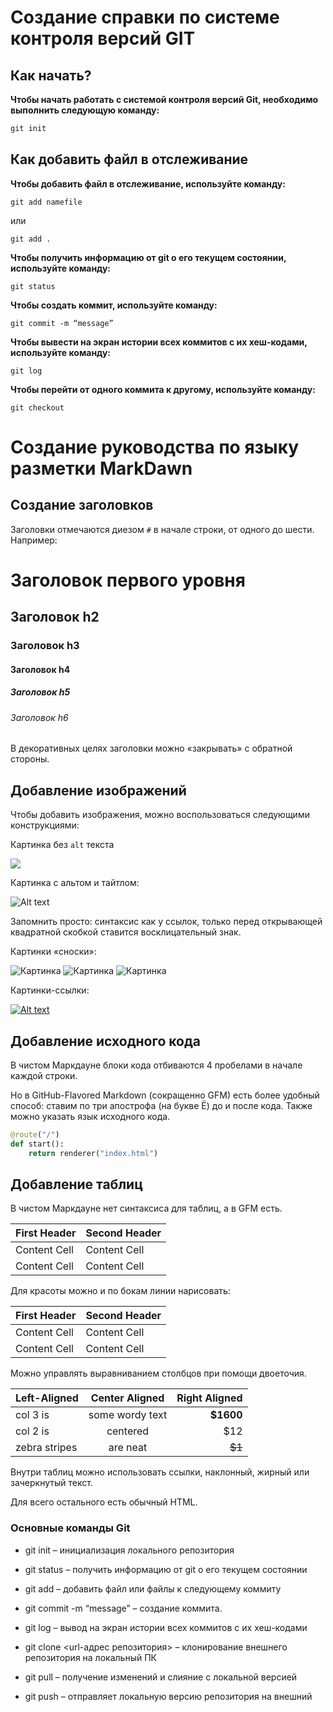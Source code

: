 # Создание справки по системе контроля версий GIT


## Как начать?
**Чтобы начать работать с системой контроля версий Git, необходимо выполнить следующую команду:**

```cs
git init
```

## Как добавить файл в отслеживание

**Чтобы добавить файл в отслеживание, используйте команду:**

```
git add namefile
```

или

```
git add .
```
**Чтобы получить информацию от git о его текущем состоянии, используйте команду:**

```
git status
```

**Чтобы создать коммит, используйте команду:**

```
git commit -m “message”
```

**Чтобы вывести на экран истории всех коммитов с их хеш-кодами, используйте команду:**

```
git log
```


**Чтобы перейти от одного коммита к другому, используйте команду:**

```
git checkout
```


# Создание руководства по языку разметки MarkDawn


## Создание заголовков

Заголовки отмечаются диезом `#` в начале строки, от одного до шести. Например:

# Заголовок первого уровня #
## Заголовок h2
### Заголовок h3
#### Заголовок h4
##### Заголовок h5
###### Заголовок h6

В декоративных целях заголовки можно «закрывать» с обратной стороны.



## Добавление изображений

Чтобы добавить изображения, можно воспользоваться следующими конструкциями:

Картинка без `alt` текста

![](https://static.wikia.nocookie.net/pogod/images/3/3a/%D0%9F%D1%80%D0%B8%D1%80%D0%BE%D0%B4%D0%B0.jpg/revision/latest/scale-to-width-down/1200?cb=20181224151953&path-prefix=ru)

Картинка с альтом и тайтлом:

![Alt text](https://static.wikia.nocookie.net/pogod/images/3/3a/%D0%9F%D1%80%D0%B8%D1%80%D0%BE%D0%B4%D0%B0.jpg/revision/latest/scale-to-width-down/1200?cb=20181224151953&path-prefix=ru "Можно задать title")

Запомнить просто: синтаксис как у ссылок, только перед открывающей квадратной скобкой ставится восклицательный знак.

Картинки «сноски»:

![Картинка](https://static.wikia.nocookie.net/pogod/images/3/3a/%D0%9F%D1%80%D0%B8%D1%80%D0%BE%D0%B4%D0%B0.jpg/revision/latest/scale-to-width-down/1200?cb=20181224151953&path-prefix=ru)
![Картинка][image2]
![Картинка][image3]

[image1]: //placehold.it/250x100
[image2]: //placehold.it/200x100
[image3]: //placehold.it/150x100

Картинки-ссылки:

[![Alt text](https://static.wikia.nocookie.net/pogod/images/3/3a/%D0%9F%D1%80%D0%B8%D1%80%D0%BE%D0%B4%D0%B0.jpg/revision/latest/scale-to-width-down/1200?cb=20181224151953&path-prefix=ru)](https://www.youtube.com/watch?v=ccUr2giQI0M&ab_channel=DimitriDumas)





## Добавление исходного кода 

В чистом Маркдауне блоки кода отбиваются 4 пробелами в начале каждой строки.

Но в GitHub-Flavored Markdown (сокращенно GFM) есть более удобный способ: ставим по три апострофа (на букве Ё) до и после кода. Также можно указать язык исходного кода.

```python
@route("/")
def start():
    return renderer("index.html")
```







## Добавление таблиц


В чистом Маркдауне нет синтаксиса для таблиц, а в GFM есть.

First Header  | Second Header
------------- | -------------
Content Cell  | Content Cell
Content Cell  | Content Cell

Для красоты можно и по бокам линии нарисовать:

| First Header  | Second Header |
| ------------- | ------------- |
| Content Cell  | Content Cell  |
| Content Cell  | Content Cell  |

Можно управлять выравниванием столбцов при помощи двоеточия.

| Left-Aligned  | Center Aligned  | Right Aligned |
|:------------- |:---------------:| -------------:|
| col 3 is      | some wordy text |     **$1600** |
| col 2 is      | centered        |         $12   |
| zebra stripes | are neat        |        ~~$1~~ |

Внутри таблиц можно использовать ссылки, наклонный, жирный или зачеркнутый текст.

Для всего остального есть обычный HTML.




### Основные команды Git

* git init – инициализация локального репозитория

* git status – получить информацию от git о его текущем состоянии
* git add – добавить файл или файлы к следующему коммиту
* git commit -m “message” – создание коммита.
* git log – вывод на экран истории всех коммитов с их хеш-кодами
* git clone <url-адрес репозитория> – клонирование внешнего репозитория на
локальный ПК
* git pull – получение изменений и слияние с локальной версией
* git push – отправляет локальную версию репозитория на внешний
 
